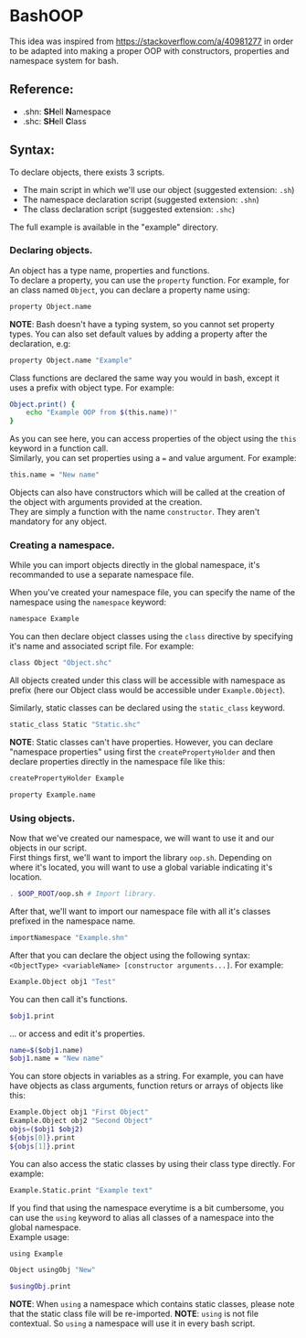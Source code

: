 # BashOOP

This idea was inspired from https://stackoverflow.com/a/40981277 in order to be adapted into making a proper OOP with constructors, properties and namespace system for bash.

## Reference:

- .shn: **SH**ell **N**amespace
- .shc: **SH**ell **C**lass

## Syntax:


To declare objects, there exists 3 scripts.

- The main script in which we'll use our object (suggested extension: `.sh`)
- The namespace declaration script (suggested extension: `.shn`)
- The class declaration script (suggested extension: `.shc`)

The full example is available in the "example" directory.

### Declaring objects.

An object has a type name, properties and functions.    
To declare a property, you can use the `property` function. For example, for an class named `Object`, you can declare a property name using:
```bash
property Object.name
```
**NOTE**: Bash doesn't have a typing system, so you cannot set property types.
You can also set default values by adding a property after the declaration, e.g:
```bash
property Object.name "Example"
```

Class functions are declared the same way you would in bash, except it uses a prefix with object type. For example:
```bash
Object.print() {
    echo "Example OOP from $(this.name)!"
}
```
As you can see here, you can access properties of the object using the `this` keyword in a function call.    
Similarly, you can set properties using a `=` and value argument. For example:
```bash
this.name = "New name"
```

Objects can also have constructors which will be called at the creation of the object with arguments provided at the creation.   
They are simply a function with the name `constructor`. They aren't mandatory for any object.

### Creating a namespace.
While you can import objects directly in the global namespace, it's recommanded to use a separate namespace file.

When you've created your namespace file, you can specify the name of the namespace using the `namespace` keyword:
```bash
namespace Example
```
You can then declare object classes using the `class` directive by specifying it's name and associated script file. For example:
```bash
class Object "Object.shc"
```

All objects created under this class will be accessible with namespace as prefix (here our Object class would be accessible under `Example.Object`).

Similarly, static classes can be declared using the `static_class` keyword.
```bash
static_class Static "Static.shc"
```

**NOTE**: Static classes can't have properties. However, you can declare "namespace properties" using first the `createPropertyHolder` and then declare properties directly in the namespace file like this:
```bash
createPropertyHolder Example

property Example.name
```

### Using objects.
Now that we've created our namespace, we will want to use it and our objects in our script.   
First things first, we'll want to import the library `oop.sh`. Depending on where it's located, you will want to use a global variable indicating it's location.    
```bash
. $OOP_ROOT/oop.sh # Import library.
```

After that, we'll want to import our namespace file with all it's classes prefixed in the namespace name.
```bash
importNamespace "Example.shn"
```

After that you can declare the object using the following syntax: `<ObjectType> <variableName> [constructor arguments...]`. For example:
```bash
Example.Object obj1 "Test"
```

You can then call it's functions.
```bash
$obj1.print
```

... or access and edit it's properties.
```bash
name=$($obj1.name)
$obj1.name = "New name"
```

You can store objects in variables as a string. For example, you can have have objects as class arguments, function returs or arrays of objects like this:
```bash
Example.Object obj1 "First Object"
Example.Object obj2 "Second Object"
objs=($obj1 $obj2)
${objs[0]}.print
${objs[1]}.print
```

You can also access the static classes by using their class type directly. For example:
```bash
Example.Static.print "Example text"
```

If you find that using the namespace everytime is a bit cumbersome, you can use the `using` keyword to alias all classes of a namespace into the global namespace.    
Example usage:
```bash
using Example

Object usingObj "New"

$usingObj.print
```
**NOTE**: When `using` a namespace which contains static classes, please note that the static class file will be re-imported.
**NOTE**: `using` is not file contextual. So `using` a namespace will use it in every bash script.

